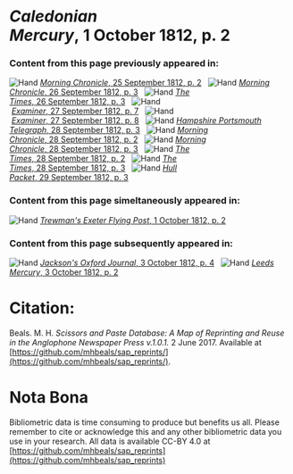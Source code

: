 # *Caledonian Mercury*, 1 October 1812, p. 2  
  
### Content from this page previously appeared in:  
![Hand](http://scissorsandpaste.net/wp-content/uploads/2017/06/smallhandpointer.png) [*Morning Chronicle*, 25 September 1812, p. 2](https://mhbeals.github.io/sap_html/Morning-Chronicle/Morning-Chronicle-25-September-1812-p-2)  
![Hand](http://scissorsandpaste.net/wp-content/uploads/2017/06/smallhandpointer.png) [*Morning Chronicle*, 26 September 1812, p. 3](https://mhbeals.github.io/sap_html/Morning-Chronicle/Morning-Chronicle-26-September-1812-p-3)  
![Hand](http://scissorsandpaste.net/wp-content/uploads/2017/06/smallhandpointer.png) [*The Times*, 26 September 1812, p. 3](https://mhbeals.github.io/sap_html/The-Times/The-Times-26-September-1812-p-3)  
![Hand](http://scissorsandpaste.net/wp-content/uploads/2017/06/smallhandpointer.png) [*Examiner*, 27 September 1812, p. 7](https://mhbeals.github.io/sap_html/Examiner/Examiner-27-September-1812-p-7)  
![Hand](http://scissorsandpaste.net/wp-content/uploads/2017/06/smallhandpointer.png) [*Examiner*, 27 September 1812, p. 8](https://mhbeals.github.io/sap_html/Examiner/Examiner-27-September-1812-p-8)  
![Hand](http://scissorsandpaste.net/wp-content/uploads/2017/06/smallhandpointer.png) [*Hampshire Portsmouth Telegraph*, 28 September 1812, p. 3](https://mhbeals.github.io/sap_html/Hampshire-Portsmouth-Telegraph/Hampshire-Portsmouth-Telegraph-28-September-1812-p-3)  
![Hand](http://scissorsandpaste.net/wp-content/uploads/2017/06/smallhandpointer.png) [*Morning Chronicle*, 28 September 1812, p. 2](https://mhbeals.github.io/sap_html/Morning-Chronicle/Morning-Chronicle-28-September-1812-p-2)  
![Hand](http://scissorsandpaste.net/wp-content/uploads/2017/06/smallhandpointer.png) [*Morning Chronicle*, 28 September 1812, p. 3](https://mhbeals.github.io/sap_html/Morning-Chronicle/Morning-Chronicle-28-September-1812-p-3)  
![Hand](http://scissorsandpaste.net/wp-content/uploads/2017/06/smallhandpointer.png) [*The Times*, 28 September 1812, p. 2](https://mhbeals.github.io/sap_html/The-Times/The-Times-28-September-1812-p-2)  
![Hand](http://scissorsandpaste.net/wp-content/uploads/2017/06/smallhandpointer.png) [*The Times*, 28 September 1812, p. 3](https://mhbeals.github.io/sap_html/The-Times/The-Times-28-September-1812-p-3)  
![Hand](http://scissorsandpaste.net/wp-content/uploads/2017/06/smallhandpointer.png) [*Hull Packet*, 29 September 1812, p. 3](https://mhbeals.github.io/sap_html/Hull-Packet/Hull-Packet-29-September-1812-p-3)  
  
### Content from this page simeltaneously appeared in:  
![Hand](http://scissorsandpaste.net/wp-content/uploads/2017/06/smallhandpointer.png) [*Trewman's Exeter Flying Post*, 1 October 1812, p. 2](https://mhbeals.github.io/sap_html/Trewman's-Exeter-Flying-Post/Trewman's-Exeter-Flying-Post-1-October-1812-p-2)  
  
### Content from this page subsequently appeared in:  
![Hand](http://scissorsandpaste.net/wp-content/uploads/2017/06/smallhandpointer.png) [*Jackson's Oxford Journal*, 3 October 1812, p. 4](https://mhbeals.github.io/sap_html/Jackson's-Oxford-Journal/Jackson's-Oxford-Journal-3-October-1812-p-4)  
![Hand](http://scissorsandpaste.net/wp-content/uploads/2017/06/smallhandpointer.png) [*Leeds Mercury*, 3 October 1812, p. 2](https://mhbeals.github.io/sap_html/Leeds-Mercury/Leeds-Mercury-3-October-1812-p-2)  


# Citation: 

Beals. M. H. *Scissors and Paste Database: A Map of Reprinting and Reuse in the Anglophone Newspaper Press v.1.0.1.* 2 June 2017. Available at [https://github.com/mhbeals/sap_reprints/](https://github.com/mhbeals/sap_reprints/). 

# Nota Bona

Bibliometric data is time consuming to produce but benefits us all. Please remember to cite or acknowledge this and any other bibliometric data you use in your research. All data is available CC-BY 4.0 at [https://github.com/mhbeals/sap_reprints](https://github.com/mhbeals/sap_reprints)